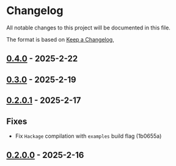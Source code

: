 # Changelog

All notable changes to this project will be documented in this file.

The format is based on [Keep a Changelog](https://keepachangelog.com/en/1.0.0/),

## [0.4.0](https://github.com/aztecs-hs/aztecs-sdl-image/compare/aztecs-sdl-image-v0.4.0) - 2025-2-22

## [0.3.0](https://github.com/aztecs-hs/aztecs/compare/aztecs-sdl-image-v0.2.0.1..aztecs-sdl-image-v0.3.0) - 2025-2-19

## [0.2.0.1](https://github.com/aztecs-hs/aztecs/compare/aztecs-sdl-image-v0.2.0.0..aztecs-sdl-image-v0.2.0.1) - 2025-2-17

## Fixes

- Fix `Hackage` compilation with `examples` build flag (1b0655a)

## [0.2.0.0](https://github.com/aztecs-hs/aztecs/compare/aztecs-sdl-image-v0.2.0.0) - 2025-2-16
